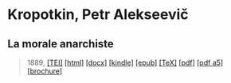 # Kropotkin, Petr Alekseevič
## La morale anarchiste

> 1889,  <a title="Source XML/TEI" class="mime48 tei" href="https://hurlus.github.io/tei/kropotkin1889_morale-anarchiste.xml">[TEI]</a>  <a title="HTML une page" class="mime48 html" href="https://hurlus.github.io/kropotkin1889_morale-anarchiste/kropotkin1889_morale-anarchiste.html">[html]</a>  <a title="Bureautique (LibreOffice, MS.Word)" class="mime48 docx" href="https://hurlus.github.io/kropotkin1889_morale-anarchiste/kropotkin1889_morale-anarchiste.docx">[docx]</a>  <a title="Amazon.kindle" class="mime48 mobi" href="https://hurlus.github.io/kropotkin1889_morale-anarchiste/kropotkin1889_morale-anarchiste.mobi">[kindle]</a>  <a title="EPUB, pour liseuses et téléphones" class="mime48 epub" href="https://hurlus.github.io/kropotkin1889_morale-anarchiste/kropotkin1889_morale-anarchiste.epub">[epub]</a>  <a title="LaTeX" class="mime48 tex" href="https://hurlus.github.io/kropotkin1889_morale-anarchiste/kropotkin1889_morale-anarchiste.tex">[TeX]</a>  <a title="PDF à imprimer, A4 2 colonnes" class="mime48 pdf" href="https://hurlus.github.io/kropotkin1889_morale-anarchiste/kropotkin1889_morale-anarchiste.pdf">[pdf]</a>  <a title="PDF à lire, A5 une colonne" class="mime48 a5" href="https://hurlus.github.io/kropotkin1889_morale-anarchiste/kropotkin1889_morale-anarchiste_a5.pdf">[pdf a5]</a>  <a title="Brochure à agrafer, pdf imposé pour imprimante recto/verso" class="mime48 brochure" href="https://hurlus.github.io/kropotkin1889_morale-anarchiste/kropotkin1889_morale-anarchiste_brochure.pdf">[brochure]</a> 
